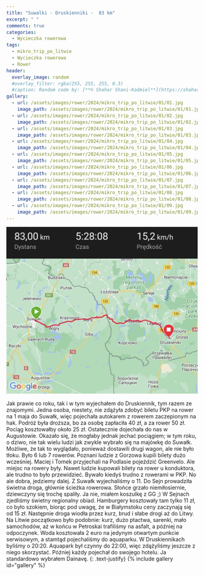 ```yaml
---
title: "Suwalki - Druskienniki -  83 km"
excerpt: " "
comments: true
categories:
  - Wycieczka rowerowa
tags:
  - mikro_trip_po_litwie
  - Wycieczka rowerowa
  - Rower
header:
  overlay_image: random
  #overlay_filter: rgba(255, 255, 255, 0.3)
  #caption: Random code by: [**© Shahar Shani-Kadmiel**](https://shaharkadmiel.github.io)"
gallery:
  - url: /assets/images/rower/2024/mikro_trip_po_litwie/01/01.jpg
    image_path: /assets/images/rower/2024/mikro_trip_po_litwie/01/01.jpg
  - url: /assets/images/rower/2024/mikro_trip_po_litwie/01/02.jpg
    image_path: /assets/images/rower/2024/mikro_trip_po_litwie/01/02.jpg
  - url: /assets/images/rower/2024/mikro_trip_po_litwie/01/03.jpg
    image_path: /assets/images/rower/2024/mikro_trip_po_litwie/01/03.jpg
  - url: /assets/images/rower/2024/mikro_trip_po_litwie/01/04.jpg
    image_path: /assets/images/rower/2024/mikro_trip_po_litwie/01/04.jpg
  - url: /assets/images/rower/2024/mikro_trip_po_litwie/01/05.jpg
    image_path: /assets/images/rower/2024/mikro_trip_po_litwie/01/05.jpg
  - url: /assets/images/rower/2024/mikro_trip_po_litwie/01/06.jpg
    image_path: /assets/images/rower/2024/mikro_trip_po_litwie/01/06.jpg
  - url: /assets/images/rower/2024/mikro_trip_po_litwie/01/07.jpg
    image_path: /assets/images/rower/2024/mikro_trip_po_litwie/01/07.jpg
  - url: /assets/images/rower/2024/mikro_trip_po_litwie/01/08.jpg
    image_path: /assets/images/rower/2024/mikro_trip_po_litwie/01/08.jpg
  - url: /assets/images/rower/2024/mikro_trip_po_litwie/01/09.jpg
    image_path: /assets/images/rower/2024/mikro_trip_po_litwie/01/09.jpg
---
```

[![mapka](/assets/images/rower/2024/mikro_trip_po_litwie/01/mapka.png)](https://connect.garmin.com/modern/activity/15175168970)

Jak prawie co roku, tak i w tym wyjechałem do Druskiennik, tym razem ze znajomymi. Jedna osoba, niestety, nie zdążyła zdobyć biletu PKP na rower na 1 maja do Suwałk, więc pojechała autokarem z rowerem zaczepionym na hak. Podróż była droższa, bo za osobę zapłaciła 40 zł, a za rower 50 zł. Pociąg kosztowałby około 25 zł. Ostatecznie dojechała do nas w Augustowie. Okazało się, że mogłaby jednak jechać pociągiem; w tym roku, o dziwo, nie tak wielu ludzi jak zwykle wybrało się na majówkę do Suwałk. Możliwe, że tak to wyglądało, ponieważ dostawili drugi wagon, ale nie było tłoku. Było 6 lub 7 rowerów. Poznani ludzie z Gorzowa kupili bilety dużo wcześniej. Maciej i Tomek przyjechali na Podlasie pojeździć Greenvelo. Ale miejsc na rowery były. Nawet ludzie kupowali bilety na rower u konduktora, ale trudno to było przewidzieć. Bywało kiedyś trudno z rowerami w PKP. No ale dobra, jedziemy dalej. Z Suwałk wyjechaliśmy o 11. Do Sejn prowadziła świetna droga, głównie ścieżka rowerowa. Słońce grzało niemiłosiernie, dziewczyny się trochę spaliły. Ja nie, miałem koszulkę z GG ;) W Sejnach zjedliśmy świetny regionalny obiad. Hamburgery kosztowały tam tylko 11 zł, co było szokiem, biorąc pod uwagę, że w Białymstoku ceny zaczynają się od 15 zł. Następnie droga wiodła przez kurz, brud i słabe drogi aż do Litwy. Na Litwie początkowo było podobnie: kurz, dużo ptactwa, sarenki, mało samochodów, aż w końcu w Petroskai trafiliśmy na asfalt, a później na odpoczynek. Woda kosztowała 2 euro na jedynym otwartym punkcie serwisowym, a stamtąd pojechaliśmy do aquaparku. W Druskiennikach byliśmy o 20:20. Aquapark był czynny do 22:00, więc zdążyliśmy jeszcze z niego skorzystać. Później każdy pojechał do swojego hotelu. Ja standardowo wybrałem Dainavę.
{: .text-justify}
{% include gallery id="gallery" %}

